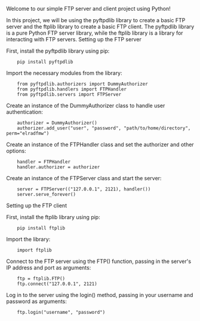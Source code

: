 Welcome to our simple FTP server and client project using Python!

In this project, we will be using the pyftpdlib library to create a basic FTP server and the ftplib library to create a basic FTP client. The pyftpdlib library is a pure Python FTP server library, while the ftplib library is a library for interacting with FTP servers.
Setting up the FTP server

First, install the pyftpdlib library using pip:

        pip install pyftpdlib

Import the necessary modules from the library:

        from pyftpdlib.authorizers import DummyAuthorizer
        from pyftpdlib.handlers import FTPHandler
        from pyftpdlib.servers import FTPServer

Create an instance of the DummyAuthorizer class to handle user authentication:

        authorizer = DummyAuthorizer()
        authorizer.add_user("user", "password", "path/to/home/directory", perm="elradfmw")

Create an instance of the FTPHandler class and set the authorizer and other options:

        handler = FTPHandler
        handler.authorizer = authorizer
Create an instance of the FTPServer class and start the server:

        server = FTPServer(("127.0.0.1", 2121), handler())
        server.serve_forever()

Setting up the FTP client

First, install the ftplib library using pip:

        pip install ftplib

Import the library:

        import ftplib
Connect to the FTP server using the FTP() function, passing in the server's IP address and port as arguments:

        ftp = ftplib.FTP()
        ftp.connect("127.0.0.1", 2121)

Log in to the server using the login() method, passing in your username and password as arguments:

        ftp.login("username", "password")

